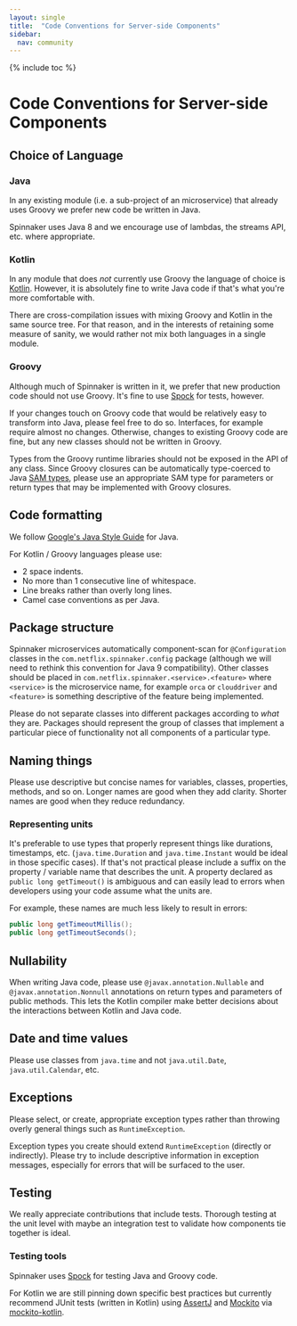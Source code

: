 ```yaml
---
layout: single
title:  "Code Conventions for Server-side Components"
sidebar:
  nav: community
---
```


{% include toc %}

# Code Conventions for Server-side Components

## Choice of Language

### Java

In any existing module (i.e. a sub-project of an microservice) that already uses Groovy we prefer new code be written in Java.

Spinnaker uses Java 8 and we encourage use of lambdas, the streams API, etc. where appropriate.

### Kotlin

In any module that does _not_ currently use Groovy the language of choice is [Kotlin](https://kotlinlang.org/).
However, it is absolutely fine to write Java code if that's what you're more comfortable with.

There are cross-compilation issues with mixing Groovy and Kotlin in the same source tree.
For that reason, and in the interests of retaining some measure of sanity, we would rather not mix both languages in a single module.

### Groovy

Although much of Spinnaker is written in it, we prefer that new production code should not use Groovy.
It's fine to use [Spock](http://spockframework.org/) for tests, however.

If your changes touch on Groovy code that would be relatively easy to transform into Java, please feel free to do so.
Interfaces, for example require almost no changes.
Otherwise, changes to existing Groovy code are fine, but any new classes should not be written in Groovy.

Types from the Groovy runtime libraries should not be exposed in the API of any class.
Since Groovy closures can be automatically type-coerced to Java [SAM types](https://dzone.com/articles/java-8-functional-interfaces-sam), please use an appropriate SAM type for parameters or return types that may be implemented with Groovy closures.

## Code formatting

We follow [Google's Java Style Guide](https://google.github.io/styleguide/javaguide.html) for Java.

For Kotlin / Groovy languages please use:

* 2 space indents.
* No more than 1 consecutive line of whitespace.
* Line breaks rather than overly long lines.
* Camel case conventions as per Java.

## Package structure

Spinnaker microservices automatically component-scan for `@Configuration` classes in the `com.netflix.spinnaker.config` package (although we will need to rethink this convention for Java 9 compatibility).
Other classes should be placed in `com.netflix.spinnaker.<service>.<feature>` where `<service>` is the microservice name, for example `orca` or `clouddriver` and `<feature>` is something descriptive of the feature being implemented.

Please do not separate classes into different packages according to _what_ they are.
Packages should represent the group of classes that implement a particular piece of functionality not all components of a particular type.

## Naming things

Please use descriptive but concise names for variables, classes, properties, methods, and so on.
Longer names are good when they add clarity.
Shorter names are good when they reduce redundancy.

### Representing units

It's preferable to use types that properly represent things like durations, timestamps, etc. (`java.time.Duration` and `java.time.Instant` would be ideal in those specific cases).
If that's not practical please include a suffix on the property / variable name that describes the unit.
A property declared as `public long getTimeout()` is ambiguous and can easily lead to errors when developers using your code assume what the units are.

For example, these names are much less likely to result in errors:

```java
public long getTimeoutMillis();
public long getTimeoutSeconds();
```

## Nullability

When writing Java code, please use `@javax.annotation.Nullable` and `@javax.annotation.Nonnull` annotations on return types and parameters of public methods.
This lets the Kotlin compiler make better decisions about the interactions between Kotlin and Java code.

## Date and time values

Please use classes from `java.time` and not `java.util.Date`, `java.util.Calendar`, etc.

## Exceptions

Please select, or create, appropriate exception types rather than throwing overly general things such as `RuntimeException`.

Exception types you create should extend `RuntimeException` (directly or indirectly).
Please try to include descriptive information in exception messages, especially for errors that will be surfaced to the user.

## Testing

We really appreciate contributions that include tests.
Thorough testing at the unit level with maybe an integration test to validate how components tie together is ideal.

### Testing tools

Spinnaker uses [Spock](http://spockframework.org/) for testing Java and Groovy code.

For Kotlin we are still pinning down specific best practices but currently recommend JUnit tests (written in Kotlin) using [AssertJ](https://joel-costigliola.github.io/assertj/) and [Mockito](http://site.mockito.org/) via [mockito-kotlin](https://github.com/nhaarman/mockito-kotlin).
